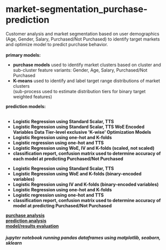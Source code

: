 # market-segmentation_purchase-prediction

Customer analysis and market segmentation based on user demographics (Age, Gender, Salary, Purchased/Not Purchased) to identify target markets and optimize model to predict purchase behavior. 
<br><br>
<b>primary models:</b><br>
<ul>
<li><b>purchase models</b> used to identify market clusters based on cluster and sub-cluster feature variants: Gender, Age, Salary, Purchased/Not Purchased<br> </li>
<li><b>K-means</b> used to identify and label target range distributions of market clusters<br> </li> (sub-process used to estimate distribution tiers for binary target weighted features) 
</ul>
<b>prediction models:</b><br><br>
<ul>
<li><b>Logistic Regression using Standard Scalar, TTS</b> 
<li><b>Logistic Regression using Standard Scalar, TTS WoE Encoded Variables</b> 
<b>Data Tier-level exclusive 'K-wise' Optimization Models<b>
<li><b>Logistic Regression using one-hot and K-folds</b> 
<li><b>Logistic regression using one-hot and TTS</b> 
<li><b>Logistic Regression using WoE, IV and K-folds (scaled, not scaled)</b> 
<li><b>classification report, confusion matrix</b> used to determine accuracy of each model at predicting Purchased/Not Purchased <br> </li>
</ul>
<ul>
<li><b>Logistic Regression using Standard Scalar, TTS</b> 
<li><b>Logistic Regression using WoE and K-folds (binary-encoded variables)</b> 
<li><b>Logistic Regression using IV and K-folds (binary-encoded variables)</b> 
<li><b>Logistic Regression using one-hot and K-folds</b> 
<li><b>Logistic regression using one-hot and TTS</b> 
<li><b>classification report, confusion matrix</b> used to determine accuracy of model at predicting Purchased/Not Purchased <br> </li>
</ul>


<a href="https://github.com/cspence001/market-segmentation_purchase-prediction
/blob/main/notebooks/purchase_models.ipynb">purchase analysis</a>
<br>
<a href="https://github.com/cspence001/market-segmentation_purchase-prediction
/blob/main/notebooks/log-regression_k-folds.ipynb">prediction analysis</a>
<br>
<a href="https://github.com/cspence001/market-segmentation_purchase-prediction/blob/main/Resources/Models_Results.docx">model/results evaluation</a>
<br>
<h5>jupyter notebook running pandas dataframes using matplotlib, seaborn, sklearn</h5>

